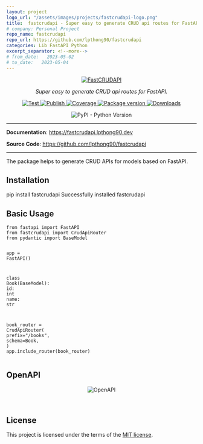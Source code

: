 ```yaml
---
layout: project
logo_url: "/assets/images/projects/fastcrudapi-logo.png"
title:  fastcrudapi - Super easy to generate CRUD api routes for FastAPI
# company: Personal Project
repo_name: fastcrudapi
repo_url: https://github.com/lpthong90/fastcrudapi
categories: Lib FastAPI Python 
excerpt_separator: <!--more-->
# from_date:   2023-05-02
# to_date:   2023-05-04
---
```


<p align="center">
    <a class="project-thumnail-small" href="https://fastcrudapi.lpthong90.dev"><img src="https://fastcrudapi.lpthong90.dev/img/logo.png" alt="FastCRUDAPI"></a>
</p>
<p align="center">
    <em>Super easy to generate CRUD api routes for FastAPI.</em>
</p>
<p align="center">
    <a href="https://github.com/lpthong90/fastcrudapi/actions?query=workflow%3ATest" target="_blank">
        <img src="https://github.com/lpthong90/fastcrudapi/workflows/Test/badge.svg" alt="Test">
    </a>
    <a href="https://github.com/lpthong90/fastcrudapi/actions?query=workflow%3APublish" target="_blank">
        <img src="https://github.com/lpthong90/fastcrudapi/workflows/Publish/badge.svg" alt="Publish">
    </a>
    <a href="https://coverage-badge.samuelcolvin.workers.dev/redirect/lpthong90/fastcrudapi" target="_blank">
        <img src="https://coverage-badge.samuelcolvin.workers.dev/lpthong90/fastcrudapi.svg" alt="Coverage">
    </a>
    <a href="https://pypi.org/project/fastcrudapi" target="_blank">
        <img src="https://img.shields.io/pypi/v/fastcrudapi?color=%2334D058&label=pypi%20package" alt="Package version">
    </a>
    <a href="https://pypi.org/project/fastcrudapi" target="_blank">
        <img alt="Downloads" src="https://img.shields.io/pypi/dm/fastcrudapi?color=%2334D058" />
    </a>
</p>

<p align="center">
    <img alt="PyPI - Python Version" src="https://img.shields.io/pypi/pyversions/fastcrudapi">
</p>

<!--more-->

---

**Documentation**: <a href="https://fastcrudapi.lpthong90.dev" target="_blank">https://fastcrudapi.lpthong90.dev</a>

**Source  Code**: <a href="https://github.com/lpthong90/fastcrudapi" target="_blank">https://github.com/lpthong90/fastcrudapi</a>

---

The package helps to generate CRUD APIs for models based on FastAPI.

## Installation
<div id="termynal" class="termy" data-termynal>
    <span data-ty="input">pip install fastcrudapi</span>
    <span data-ty="progress"></span>
    <span data-ty>Successfully installed fastcrudapi</span>
</div>

## Basic Usage

<div class="highlight"><pre><span></span><code><span class="kn">from</span> <span class="nn">fastapi</span> <span class="kn">import</span> <span class="n">FastAPI</span>
<span class="kn">from</span> <span class="nn">fastcrudapi</span> <span class="kn">import</span> <span class="n">CrudApiRouter</span>
<span class="kn">from</span> <span class="nn">pydantic</span> <span class="kn">import</span> <span class="n">BaseModel</span>

<span class="n">app</span> <span class="o">=</span> <span class="n">FastAPI</span><span class="p">()</span>


<span class="k">class</span> <span class="nc">Book</span><span class="p">(</span><span class="n">BaseModel</span><span class="p">):</span>
    <span class="nb">id</span><span class="p">:</span> <span class="nb">int</span>
    <span class="n">name</span><span class="p">:</span> <span class="nb">str</span>


<span class="n">book_router</span> <span class="o">=</span> <span class="n">CrudApiRouter</span><span class="p">(</span>
    <span class="n">prefix</span><span class="o">=</span><span class="s2">"/books"</span><span class="p">,</span>
    <span class="n">schema</span><span class="o">=</span><span class="n">Book</span><span class="p">,</span>
<span class="p">)</span>
<span class="n">app</span><span class="o">.</span><span class="n">include_router</span><span class="p">(</span><span class="n">book_router</span><span class="p">)</span>
</code></pre></div>

## OpenAPI

<p align="center">
    <img src="https://fastcrudapi.lpthong90.dev/img/openapi.png" alt="OpenAPI">
</p>

<br>

## License

This project is licensed under the terms of the [MIT license](https://github.com/lpthong90/fastcrudapi/blob/main/LICENSE).
